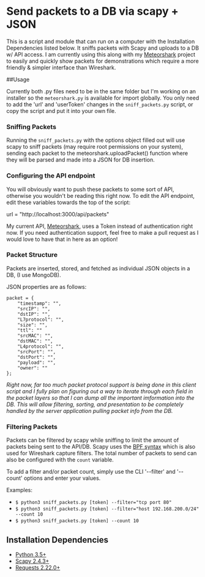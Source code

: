# Send packets to a DB via scapy + JSON 

This is a script and module that can run on a computer with the Installation Dependencies listed below. It sniffs packets with Scapy and uploads to a DB w/ API access. I am currently using this along with my [Meteorshark](https://www.github.com/thepacketgeek/meteorshark "Meteorshark") project to easily and quickly show packets for demonstrations which require a more friendly & simpler interface than Wireshark. 

##Usage

Currently both .py files need to be in the same folder but I'm working on an installer so the `meteorshark.py` is available for import globally. You only need to add the 'url' and 'userToken' changes in the `sniff_packets.py` script, or copy the script and put it into your own file. 



### Sniffing Packets

Running the `sniff_packets.py` with the options object filled out will use scapy to sniff packets (may require root permissions on your system), sending each packet to the meteorshark.uploadPacket() function where they will be parsed and made into a JSON for DB insertion.

### Configuring the API endpoint

You will obviously want to push these packets to some sort of API, otherwise you wouldn't be reading this right now.  To edit the API endpoint, edit these variables towards the top of the script:

url = "http://localhost:3000/api/packets"

My current API, [Meteorshark](https://www.github.com/thepacketgeek/meteorshark "Meteorshark"), uses a Token instead of authentication right now.  If you need authentication support, feel free to make a pull request as I would love to have that in here as an option!


### Packet Structure

Packets are inserted, stored, and fetched as individual JSON objects in a DB, (I use MongoDB). 

JSON properties are as follows:

<pre><code>packet = {
    "timestamp": "",
	"srcIP": "",
	"dstIP": "",
	"L7protocol": "",
	"size": "",
	"ttl": ""
	"srcMAC": "",
	"dstMAC": "",
	"L4protocol": "",
	"srcPort": "",
	"dstPort": "",
	"payload": "",
	"owner": ""
};
</code></pre>

*Right now, far too much packet protocol support is being done in this client script and I fully plan on figuring out a way to iterate through each field in the packet layers so that I can dump all the important imformation into the DB. This will allow filtering, sorting, and presentation to be completely handled by the server application pulling packet info from the DB.*

### Filtering Packets

Packets can be filtered by scapy while sniffing to limit the amount of packets being sent to the API/DB. Scapy uses the [BPF syntax](http://biot.com/capstats/bpf.html "BPF Syntax") which is also used for Wireshark capture filters. The total number of packets to send can also be configured with the `count` variable.

To add a filter and/or packet count, simply use the CLI '--filter' and '--count' options and enter your values.

Examples:

- `$ python3 sniff_packets.py [token] --filter="tcp port 80"`
- `$ python3 sniff_packets.py [token] --filter="host 192.168.200.0/24" --count 10`
- `$ python3 sniff_packets.py [token] --count 10`


## Installation Dependencies

* [Python 3.5+](https://www.python.org/downloads/ "Python Downloads")
* [Scapy 2.4.3+](https://scapy.net/download/ "Scapy Downloads")
* [Requests 2.22.0+](http://docs.python-requests.org/en/latest/user/install/ "Requests")
